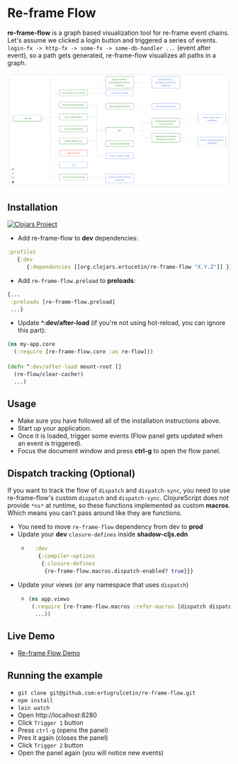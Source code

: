 # Re-frame Flow

**re-frame-flow** is a graph based visualization tool for re-frame event chains. Let's assume we clicked a login button and triggered a series of events. `login-fx -> http-fx -> some-fx -> some-db-handler ...` (event after event), so a path gets generated, re-frame-flow visualizes all paths in a graph.

![Re-frame Flow](imgs/re-frame-flow-example.png)


## Installation
[![Clojars Project](https://clojars.org/org.clojars.ertucetin/re-frame-flow/latest-version.svg)](https://clojars.org/org.clojars.ertucetin/re-frame-flow)


- Add re-frame-flow to **dev** dependencies:
```clojure
:profiles
   {:dev
      {:dependencies [[org.clojars.ertucetin/re-frame-flow "X.Y.Z"]] }}
```

- Add `re-frame-flow.preload` to **preloads**:
```clojure
{...
 :preloads [re-frame-flow.preload]
 ...}
```

- Update **^:dev/after-load** (if you're not using hot-reload, you can ignore this part):
```clojure
(ns my-app.core
  (:require [re-frame-flow.core :as re-flow]))

(defn ^:dev/after-load mount-root []
  (re-flow/clear-cache!)
  ...)
```

## Usage
- Make sure you have followed all of the installation instructions above.
- Start up your application.
- Once it is loaded, trigger some events (Flow panel gets updated when an event is triggered).
- Focus the document window and press **ctrl-g** to open the flow panel.

## Dispatch tracking (Optional)
If you want to track the flow of `dispatch` and `dispatch-sync`, you need to use re-frame-flow's custom `dispatch` and `dispatch-sync`. ClojureScript does not provide `*ns*` at runtime, so these functions implemented as custom **macros**. Which means you can't pass around like they are functions.

- You need to move `re-frame-flow` dependency from dev to **prod**
- Update your **dev** `closure-defines` inside **shadow-cljs.edn**
    - ```clojure
        :dev
         {:compiler-options
          {:closure-defines
           {re-frame-flow.macros.dispatch-enabled? true}}}
      ```
- Update your views (or any namespace that uses `dispatch`)
    - ```clojure
      (ns app.views
       (:require [re-frame-flow.macros :refer-macros [dispatch dispatch-sync]]
        ...))
      ```

## Live Demo

- [Re-frame Flow Demo](https://ertugrulcetin.github.io/re-frame-flow-demo/index.html)

## Running the example
- `git clone git@github.com:ertugrulcetin/re-frame-flow.git`
- `npm install`
- `lein watch`
- Open http://localhost:8280
- Click `Trigger 1` button
- Press `ctrl-g` (opens the panel)
- Pres it again (closes the panel)
- Click `Trigger 2` button
- Open the panel again (you will notice new events)
